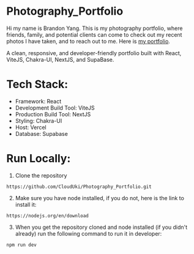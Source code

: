 # Photography_Portfolio
Hi my name is Brandon Yang. This is my photography portfolio, where friends, family, and potential clients can come to check out my recent photos I have taken, and to reach out to me. Here is [my portfolio](https://brandons-photography.vercel.app/).

A clean, responsive, and developer-friendly portfolio built with React, ViteJS, Chakra-UI, NextJS, and SupaBase.

# Tech Stack:
- Framework: React
- Development Build Tool: ViteJS
- Production Build Tool: NextJS
- Styling: Chakra-UI
- Host: Vercel
- Database: Supabase

# Run Locally:
1. Clone the repository 
```
https://github.com/CloudUki/Photography_Portfolio.git
```
2. Make sure you have node installed, if you do not, here is the link to install it:
```
https://nodejs.org/en/download
```
3. When you get the repository cloned and node installed (if you didn't already) run the following command to run it in developer:
```
npm run dev
```
